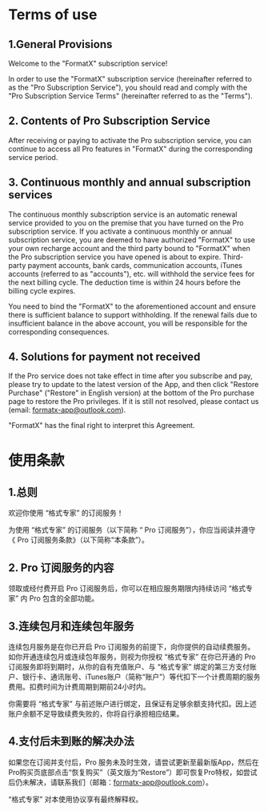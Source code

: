 # Terms of use

## **1.General Provisions**

Welcome to the "FormatX" subscription service!

In order to use the "FormatX" subscription service (hereinafter referred to as the "Pro Subscription Service"), you should read and comply with the "Pro Subscription Service Terms" (hereinafter referred to as the "Terms").

## **2. Contents of Pro Subscription Service**

After receiving or paying to activate the Pro subscription service, you can continue to access all Pro features in "FormatX" during the corresponding service period.

## **3. Continuous monthly and annual subscription services**

The continuous monthly subscription service is an automatic renewal service provided to you on the premise that you have turned on the Pro subscription service. If you activate a continuous monthly or annual subscription service, you are deemed to have authorized "FormatX" to use your own recharge account and the third party bound to "FormatX" when the Pro subscription service you have opened is about to expire. Third-party payment accounts, bank cards, communication accounts, iTunes accounts (referred to as "accounts"), etc. will withhold the service fees for the next billing cycle. The deduction time is within 24 hours before the billing cycle expires.

You need to bind the "FormatX" to the aforementioned account and ensure there is sufficient balance to support withholding. If the renewal fails due to insufficient balance in the above account, you will be responsible for the corresponding consequences.

## **4. Solutions for payment not received**

If the Pro service does not take effect in time after you subscribe and pay, please try to update to the latest version of the App, and then click "Restore Purchase" ("Restore" in English version) at the bottom of the Pro purchase page to restore the Pro privileges. If it is still not resolved, please contact us (email: formatx-app@outlook.com).

"FormatX" has the final right to interpret this Agreement.


# 使用条款

## **1.总则**

欢迎你使用 “格式专家” 的订阅服务！

为使用 “格式专家” 的订阅服务（以下简称 “ Pro 订阅服务”），你应当阅读并遵守《 Pro 订阅服务条款》（以下简称“本条款”）。

## **2. Pro 订阅服务的内容**

领取或经付费开启 Pro 订阅服务后，你可以在相应服务期限内持续访问 “格式专家” 内 Pro 包含的全部功能。

## **3.连续包月和连续包年服务**

连续包月服务是在你已开启 Pro 订阅服务的前提下，向你提供的自动续费服务。如你开通连续包月或连续包年服务，则视为你授权 “格式专家” 在你已开通的 Pro 订阅服务即将到期时，从你的自有充值账户、与 “格式专家” 绑定的第三方支付账户、银行卡、通讯账号、iTunes账户（简称“账户”）等代扣下一个计费周期的服务费用。扣费时间为计费周期到期前24小时内。

你需要将 “格式专家” 与前述账户进行绑定，且保证有足够余额支持代扣。因上述账户余额不足导致续费失败的，你将自行承担相应结果。

## **4.支付后未到账的解决办法**

如果您在订阅并支付后，Pro 服务未及时生效，请尝试更新至最新版App，然后在Pro购买页底部点击“恢复购买”（英文版为“Restore”）即可恢复Pro特权，如尝试后仍未解决，请联系我们（邮箱：formatx-app@outlook.com）。

“格式专家” 对本使用协议享有最终解释权。
